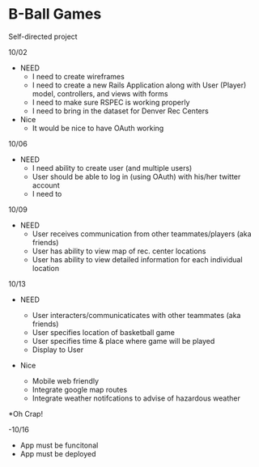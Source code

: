 B-Ball Games
===========

Self-directed project

10/02
  * NEED
    - I need to create wireframes
    - I need to create a new Rails Application along with User (Player) model, controllers, and views with forms
    - I need to make sure RSPEC is working properly
    - I need to bring in the dataset for Denver Rec Centers
  * Nice
    - It would be nice to have OAuth working

10/06
  * NEED
    - I need ability to create user (and multiple users)
    - User should be able to log in (using OAuth) with his/her twitter account
    - I need to 

10/09
  * NEED
    - User receives communication from other teammates/players (aka friends)
    - User has ability to view map of rec. center locations
    - User has ability to view detailed information for each individual location

10/13
  * NEED
    - User interacters/communicaticates with other teammates (aka friends)
    - User specifies location of basketball game
    - User specifies time & place where game will be played
    - Display to User

  * Nice
    - Mobile web friendly
    - Integrate google map routes
    - Integrate weather notifcations to advise of hazardous weather

  *Oh Crap!


-10/16
  - App must be funcitonal
  - App must be deployed
